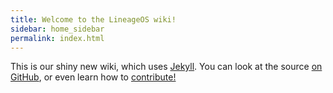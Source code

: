 ```yaml
---
title: Welcome to the LineageOS wiki!
sidebar: home_sidebar
permalink: index.html
---
```


This is our shiny new wiki, which uses [Jekyll](https://jekyllrb.com/). You can look at the source [on GitHub](https://github.com/LineageOS/lineage_wiki), or
even learn how to [contribute!](contributing.html)
